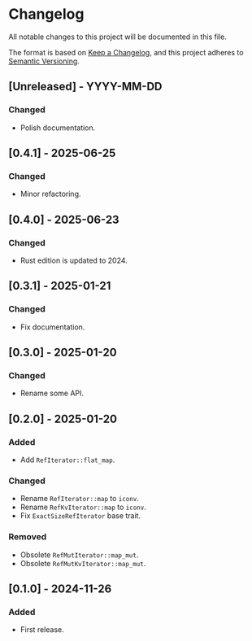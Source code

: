 # Changelog

All notable changes to this project will be documented in this file.

The format is based on [Keep a Changelog](https://keepachangelog.com/en/1.1.0/),
and this project adheres to [Semantic Versioning](https://semver.org/spec/v2.0.0.html).

## [Unreleased] - YYYY-MM-DD

### Changed

- Polish documentation.

## [0.4.1] - 2025-06-25

### Changed

- Minor refactoring.

## [0.4.0] - 2025-06-23

### Changed

- Rust edition is updated to 2024.

## [0.3.1] - 2025-01-21

### Changed

- Fix documentation.

## [0.3.0] - 2025-01-20

### Changed

- Rename some API.

## [0.2.0] - 2025-01-20

### Added

- Add `RefIterator::flat_map`.

### Changed

- Rename `RefIterator::map` to `iconv`.
- Rename `RefKvIterator::map` to `iconv`.
- Fix `ExactSizeRefIterator` base trait.

### Removed

- Obsolete `RefMutIterator::map_mut`.
- Obsolete `RefMutKvIterator::map_mut`.

## [0.1.0] - 2024-11-26

### Added

- First release.
